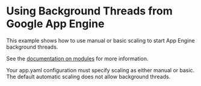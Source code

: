 # Using Background Threads from Google App Engine

This example shows how to use manual or basic scaling to start App Engine background threads.

See the [documentation on modules](https://cloud.google.com/appengine/docs/python/modules/) for
more information.

Your app.yaml configuration must specify scaling as either manual or basic. The default 
automatic scaling does not allow background threads.

